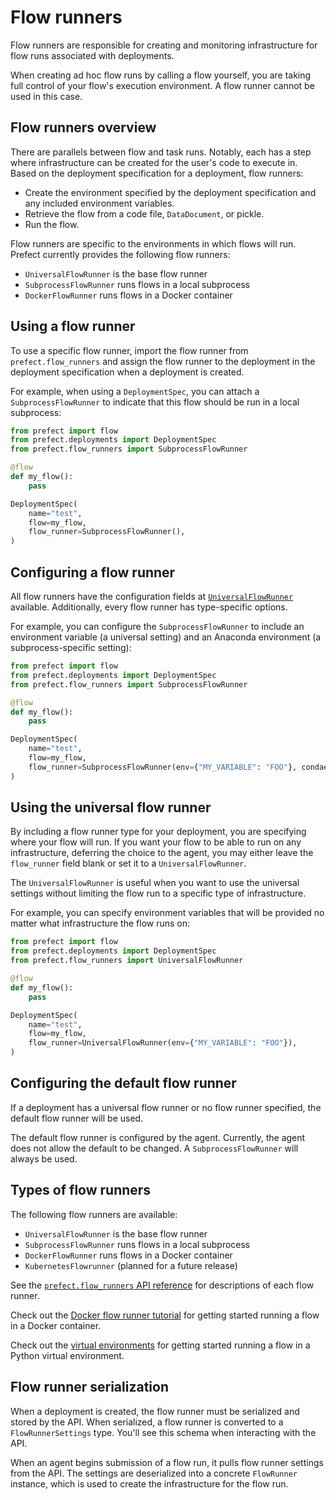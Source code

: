# Flow runners

Flow runners are responsible for creating and monitoring infrastructure for flow runs associated with deployments.

When creating ad hoc flow runs by calling a flow yourself, you are taking full control of your flow's execution environment. A flow runner cannot be used in this case.

## Flow runners overview

There are parallels between flow and task runs. Notably, each has a step where infrastructure can be created for the user's code to execute in. Based on the deployment specification for a deployment, flow runners:

- Create the environment specified by the deployment specification and any included environment variables.
- Retrieve the flow from a code file, `DataDocument`, or pickle.
- Run the flow.

Flow runners are specific to the environments in which flows will run. Prefect currently provides the following flow runners:

- `UniversalFlowRunner` is the base flow runner
- `SubprocessFlowRunner` runs flows in a local subprocess
- `DockerFlowRunner` runs flows in a Docker container

## Using a flow runner

To use a specific flow runner, import the flow runner from `prefect.flow_runners` and assign the flow runner to the deployment in the deployment specification when a deployment is created. 

For example, when using a `DeploymentSpec`, you can attach a `SubprocessFlowRunner` to indicate that this flow should be run in a local subprocess:

```python
from prefect import flow
from prefect.deployments import DeploymentSpec
from prefect.flow_runners import SubprocessFlowRunner

@flow
def my_flow():
    pass

DeploymentSpec(
    name="test",
    flow=my_flow,
    flow_runner=SubprocessFlowRunner(),
)
```

## Configuring a flow runner

All flow runners have the configuration fields at [`UniversalFlowRunner`](/api-ref/prefect/flow_runners/#prefect.flow_runners.UniversalFlowRunner) available. Additionally, every flow runner has type-specific options.

For example, you can configure the `SubprocessFlowRunner` to include an environment variable (a universal setting) and an Anaconda environment (a subprocess-specific setting):

```python hl_lines="12"
from prefect import flow
from prefect.deployments import DeploymentSpec
from prefect.flow_runners import SubprocessFlowRunner

@flow
def my_flow():
    pass

DeploymentSpec(
    name="test",
    flow=my_flow,
    flow_runner=SubprocessFlowRunner(env={"MY_VARIABLE": "FOO"}, condaenv="test"),
)
```

## Using the universal flow runner

By including a flow runner type for your deployment, you are specifying where your flow will run. If you want your flow to be able to run on any infrastructure, deferring the choice to the agent, you may either leave the `flow_runner` field blank or set it to a `UniversalFlowRunner`.

The `UniversalFlowRunner` is useful when you want to use the universal settings without limiting the flow run to a specific type of infrastructure.

For example, you can specify environment variables that will be provided no matter what infrastructure the flow runs on:

```python hl_lines="12"
from prefect import flow
from prefect.deployments import DeploymentSpec
from prefect.flow_runners import UniversalFlowRunner

@flow
def my_flow():
    pass

DeploymentSpec(
    name="test",
    flow=my_flow,
    flow_runner=UniversalFlowRunner(env={"MY_VARIABLE": "FOO"}),
)
```

## Configuring the default flow runner

If a deployment has a universal flow runner or no flow runner specified, the default flow runner will be used.

The default flow runner is configured by the agent. Currently, the agent does not allow the default to be changed. A `SubprocessFlowRunner` will always be used.

## Types of flow runners

The following flow runners are available:

- `UniversalFlowRunner` is the base flow runner
- `SubprocessFlowRunner` runs flows in a local subprocess
- `DockerFlowRunner` runs flows in a Docker container
- `KubernetesFlowrunner` (planned for a future release)

See the [`prefect.flow_runners` API reference](/api-ref/prefect/flow-runners/) for descriptions of each flow runner.

Check out the [Docker flow runner tutorial](/tutorials/docker-flow-runner/) for getting started running a flow in a Docker container.

Check out the [virtual environments](/tutorials/virtual-environments/) for getting started running a flow in a Python virtual environment.

## Flow runner serialization

When a deployment is created, the flow runner must be serialized and stored by the API. When serialized, a flow runner is converted to a `FlowRunnerSettings` type. You'll see this schema when interacting with the API.

When an agent begins submission of a flow run, it pulls flow runner settings from the API. The settings are deserialized into a concrete `FlowRunner` instance, which is used to create the infrastructure for the flow run.
